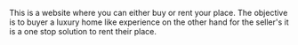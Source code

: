 This is a  website where you can either buy or rent your place.
The objective is to buyer a luxury home like experience on the other hand for the seller's it is a one stop solution to rent their place.
